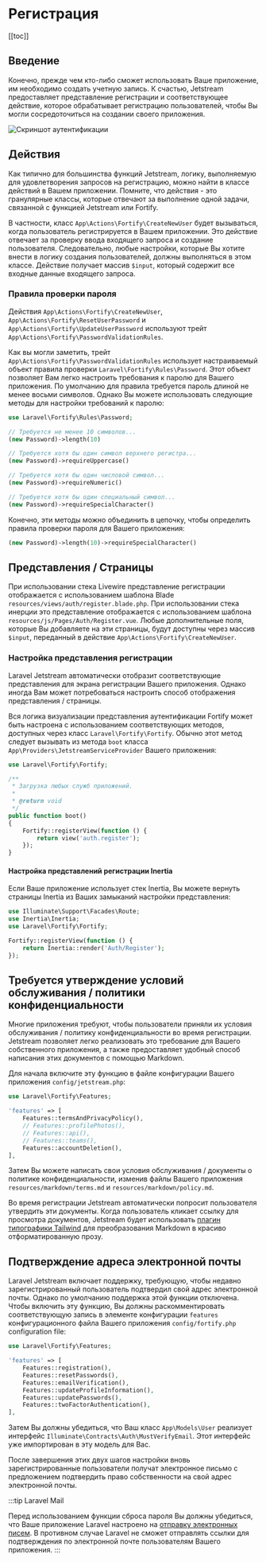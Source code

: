 # Регистрация

[[toc]]

## Введение

Конечно, прежде чем кто-либо сможет использовать Ваше приложение, им необходимо создать учетную запись. К счастью, Jetstream предоставляет представление регистрации и соответствующее действие, которое обрабатывает регистрацию пользователей, чтобы Вы могли сосредоточиться на создании своего приложения.

![Скриншот аутентификации](./../../assets/img/authentication.png)

## Действия

Как типично для большинства функций Jetstream, логику, выполняемую для удовлетворения запросов на регистрацию, можно найти в классе действий в Вашем приложении. Помните, что действия - это гранулярные классы, которые отвечают за выполнение одной задачи, связанной с функцией Jetstream или Fortify.

В частности, класс `App\Actions\Fortify\CreateNewUser` будет вызываться, когда пользователь регистрируется в Вашем приложении. Это действие отвечает за проверку ввода входящего запроса и создание пользователя. Следовательно, любые настройки, которые Вы хотите внести в логику создания пользователей, должны выполняться в этом классе. Действие получает массив `$input`, который содержит все входные данные входящего запроса.

### Правила проверки пароля

Действия `App\Actions\Fortify\CreateNewUser`, `App\Actions\Fortify\ResetUserPassword` и `App\Actions\Fortify\UpdateUserPassword` используют трейт `App\Actions\Fortify\PasswordValidationRules`.

Как вы могли заметить, трейт `App\Actions\Fortify\PasswordValidationRules` использует настраиваемый объект правила проверки `Laravel\Fortify\Rules\Password`. Этот объект позволяет Вам легко настроить требования к паролю для Вашего приложения. По умолчанию для правила требуется пароль длиной не менее восьми символов. Однако Вы можете использовать следующие методы для настройки требований к паролю:

```php
use Laravel\Fortify\Rules\Password;

// Требуется не менее 10 символов...
(new Password)->length(10)

// Требуется хотя бы один символ верхнего регистра...
(new Password)->requireUppercase()

// Требуется хотя бы один числовой символ...
(new Password)->requireNumeric()

// Требуется хотя бы один специальный символ...
(new Password)->requireSpecialCharacter()
```

Конечно, эти методы можно объединить в цепочку, чтобы определить правила проверки пароля для Вашего приложения:

```php
(new Password)->length(10)->requireSpecialCharacter()
```

## Представления / Страницы

При использовании стека Livewire представление регистрации отображается с использованием шаблона Blade `resources/views/auth/register.blade.php`. При использовании стека инерции это представление отображается с использованием шаблона `resources/js/Pages/Auth/Register.vue`. Любые дополнительные поля, которые Вы добавляете на эти страницы, будут доступны через массив `$input`, переданный в действие `App\Actions\Fortify\CreateNewUser`.

### Настройка представления регистрации

Laravel Jetstream автоматически отобразит соответствующие представления для экрана регистрации Вашего приложения. Однако иногда Вам может потребоваться настроить способ отображения представления / страницы.

Вся логика визуализации представления аутентификации Fortify может быть настроена с использованием соответствующих методов, доступных через класс `Laravel\Fortify\Fortify`. Обычно этот метод следует вызывать из метода `boot` класса `App\Providers\JetstreamServiceProvider` Вашего приложения:

```php
use Laravel\Fortify\Fortify;

/**
 * Загрузка любых служб приложений.
 *
 * @return void
 */
public function boot()
{
    Fortify::registerView(function () {
        return view('auth.register');
    });
}
```

#### Настройка представлений регистрации Inertia

Если Ваше приложение использует стек Inertia, Вы можете вернуть страницы Inertia из Ваших замыканий настройки представления:

```php
use Illuminate\Support\Facades\Route;
use Inertia\Inertia;
use Laravel\Fortify\Fortify;

Fortify::registerView(function () {
    return Inertia::render('Auth/Register');
});
```

## Требуется утверждение условий обслуживания / политики конфиденциальности

Многие приложения требуют, чтобы пользователи приняли их условия обслуживания / политику конфиденциальности во время регистрации. Jetstream позволяет легко реализовать это требование для Вашего собственного приложения, а также предоставляет удобный способ написания этих документов с помощью Markdown.

Для начала включите эту функцию в файле конфигурации Вашего приложения `config/jetstream.php`:

```php
use Laravel\Fortify\Features;

'features' => [
    Features::termsAndPrivacyPolicy(),
    // Features::profilePhotos(),
    // Features::api(),
    // Features::teams(),
    Features::accountDeletion(),
],
```

Затем Вы можете написать свои условия обслуживания / документы о политике конфиденциальности, изменив файлы Вашего приложения `resources/markdown/terms.md` и `resources/markdown/policy.md`.

Во время регистрации Jetstream автоматически попросит пользователя утвердить эти документы. Когда пользователь кликает ссылку для просмотра документов, Jetstream будет использовать [плагин типографики Tailwind](https://tailwindcss.su/docs/typography-plugin) для преобразования Markdown в красиво отформатированную прозу.

## Подтверждение адреса электронной почты

Laravel Jetstream включает поддержку, требующую, чтобы недавно зарегистрированный пользователь подтвердил свой адрес электронной почты. Однако по умолчанию поддержка этой функции отключена. Чтобы включить эту функцию, Вы должны раскомментировать соответствующую запись в элементе конфигурации `features` конфигурационного файла Вашего приложения `config/fortify.php` configuration file:

```php
use Laravel\Fortify\Features;

'features' => [
    Features::registration(),
    Features::resetPasswords(),
    Features::emailVerification(),
    Features::updateProfileInformation(),
    Features::updatePasswords(),
    Features::twoFactorAuthentication(),
],
```

Затем Вы должны убедиться, что Ваш класс `App\Models\User` реализует интерфейс `Illuminate\Contracts\Auth\MustVerifyEmail`. Этот интерфейс уже импортирован в эту модель для Вас.

После завершения этих двух шагов настройки вновь зарегистрированные пользователи получат электронное письмо с предложением подтвердить право собственности на свой адрес электронной почты.

:::tip Laravel Mail

Перед использованием функции сброса пароля Вы должны убедиться, что Ваше приложение Laravel настроено на [отправку электронных писем](https://getlaravel.ru/docs/mail). В противном случае Laravel не сможет отправлять ссылки для подтверждения по электронной почте пользователям Вашего приложения.
:::
